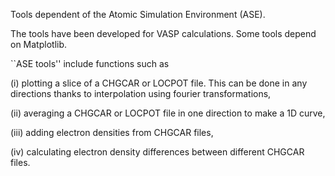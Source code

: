 Tools dependent of the Atomic Simulation Environment (ASE). 

The tools have been developed for VASP calculations. Some tools depend on Matplotlib. 

``ASE tools'' include functions such as 

(i) plotting a slice of a CHGCAR or LOCPOT file. This can be done in any directions thanks to interpolation using fourier transformations,

(ii) averaging a CHGCAR or LOCPOT file in one direction to make a 1D curve,

(iii) adding electron densities from CHGCAR files,

(iv) calculating electron density differences between different CHGCAR files.
